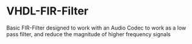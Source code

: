 # VHDL-FIR-Filter

Basic FIR-Filter designed to work with an Audio Codec to work as a low pass filter, and reduce the magnitude of higher frequency signals
